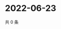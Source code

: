 # 2022-06-23

共 0 条

<!-- BEGIN WEIBO -->
<!-- 最后更新时间 Thu Jun 23 2022 13:20:04 GMT+0800 (China Standard Time) -->

<!-- END WEIBO -->

